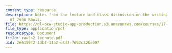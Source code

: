 ```yaml
---
content_type: resource
description: Notes from the lecture and class discussion on the writings and ideas
  of John Rawls.
file: https://ol-ocw-studio-app-production.s3.amazonaws.com/courses/17-960-foundations-of-political-science-fall-2004/2e6159421dbf11a2e88f7693c32be007_rawls2_lecnote.pdf
file_type: application/pdf
resourcetype: Document
title: rawls2_lecnote.pdf
uid: 2e615942-1dbf-11a2-e88f-7693c32be007
---
```

